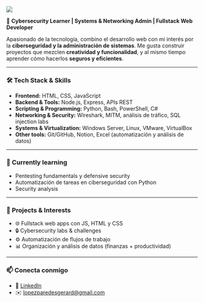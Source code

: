 <img src="https://media.licdn.com/dms/image/v2/D4D16AQHjg2CsSL3w6Q/profile-displaybackgroundimage-shrink_350_1400/B4DZh7AIdTGkAY-/0/1754410289540?e=1762992000&v=beta&t=tFUAEJ8WH3AjFUDQ77Nh2Iz8-2JYkw4M_kbBfgk-YHs">


🚀 **Cybersecurity Learner | Systems & Networking Admin | Fullstack Web Developer**  

Apasionado de la tecnología, combino el desarrollo web con mi interés por la **ciberseguridad y la administración de sistemas**. Me gusta construir proyectos que mezclen **creatividad y funcionalidad**, y al mismo tiempo aprender cómo hacerlos **seguros y eficientes**.  

---

### 🛠️ Tech Stack & Skills  
- **Frontend:** HTML, CSS, JavaScript  
- **Backend & Tools:** Node.js, Express, APIs REST  
- **Scripting & Programming:** Python, Bash, PowerShell, C#  
- **Networking & Security:** Wireshark, MITM, análisis de tráfico, SQL injection labs  
- **Systems & Virtualization:** Windows Server, Linux, VMware, VirtualBox  
- **Other tools:** Git/GitHub, Notion, Excel (automatización y análisis de datos)  

---

### 🌱 Currently learning  
- Pentesting fundamentals y defensive security  
- Automatización de tareas en ciberseguridad con Python
- Security analysis  

---

### 📌 Projects & Interests  
- 🌐 Fullstack web apps con JS, HTML y CSS  
- 🔒 Cybersecurity labs & challenges  
- ⚙️ Automatización de flujos de trabajo  
- 📊 Organización y análisis de datos (finanzas + productividad)  

---

### 📫 Conecta conmigo
- 💼 [LinkedIn](www.linkedin.com/in/gerard-lopez-paredes) 
- ✉️ lopezparedesgerard@gmail.com 
